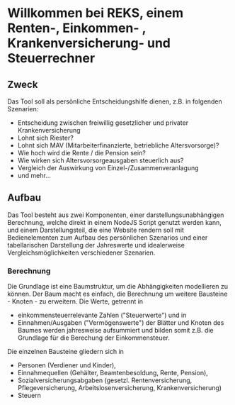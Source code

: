 # Willkommen bei REKS, einem Renten-, Einkommen- , Krankenversicherung- und Steuerrechner

## Zweck
Das Tool soll als persönliche Entscheidungshilfe dienen, z.B. in folgenden Szenarien:
- Entscheidung zwischen freiwillig gesetzlicher und privater Krankenversicherung
- Lohnt sich Riester?
- Lohnt sich MAV (Mitarbeiterfinanzierte, betriebliche Altersvorsorge)?
- Wie hoch wird die Rente / die Pension sein?
- Wie wirken sich Altersvorsorgeausgaben steuerlich aus?
- Vergleich der Auswirkung von Einzel-/Zusammenveranlagung
- und mehr...

## Aufbau
Das Tool besteht aus zwei Komponenten, einer darstellungsunabhängigen Berechnung, welche direkt in einem NodeJS Script genutzt werden kann, und einem Darstellungsteil, die eine Website rendern soll mit Bedienelementen zum Aufbau des persönlichen Szenarios und einer tabellarischen Darstellung der Jahreswerte und idealerweise Vergleichsmöglichkeiten verschiedener Szenarien. 

### Berechnung
Die Grundlage ist eine Baumstruktur, um die Abhängigkeiten modellieren zu können. Der Baum macht es einfach, die Berechnung um weitere Bausteine - Knoten - zu erweitern.
Die Werte, getrennt in 
- einkommensteuerrelevante Zahlen ("Steuerwerte") 
und in 
- Einnahmen/Ausgaben ("Vermögenswerte")
der Blätter und Knoten des Baumes werden jahresweise aufsummiert und bilden somit z.B. die Grundlage für die Berechung der Einkommensteuer.

Die einzelnen Bausteine gliedern sich in 
- Personen (Verdiener  und Kinder),
- Einnahmequellen (Gehälter, Beamtenbesoldung, Rente, Pension),
- Sozialversicherungsabgaben (gesetzl. Rentenversicherung, Pflegeversicherung, Arbeitslosenversicherung, Krankenversicherung)
- Steuern

